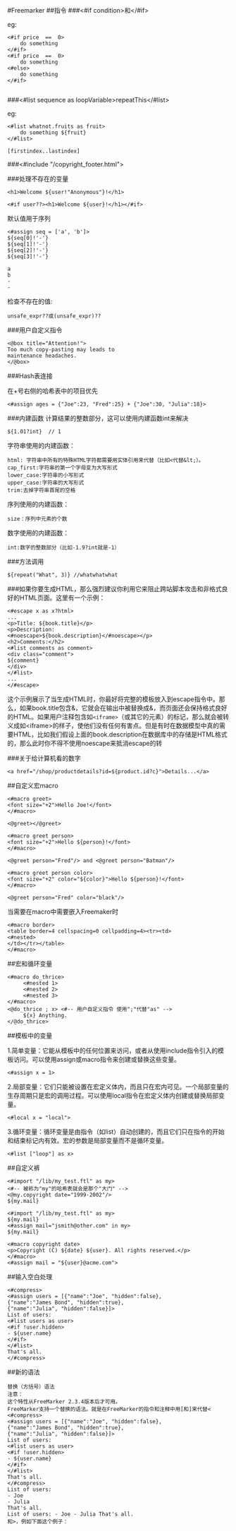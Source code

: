 #Freemarker
##指令
###<#if condition>和</#if>

eg:

```
<#if price  ==  0>
	do something
</#if>
<#if price  ==  0>
	do something
<#else>
	do something
</#if>	
	
```

###<#list sequence as loopVariable>repeatThis</#list>

eg:

```<#list whatnot.fruits as fruit>	do something ${fruit}</#list>

[firstindex..lastindex]
```

###<#include "/copyright_footer.html">

###处理不存在的变量

```
<h1>Welcome ${user!"Anonymous"}!</h1>	

<#if user??><h1>Welcome ${user}!</h1></#if>
```
默认值用于序列

```
<#assign seq = ['a', 'b']>${seq[0]!'-'}${seq[1]!'-'}${seq[2]!'-'}${seq[3]!'-'}

a
b
-
-
```

检查不存在的值:

```
unsafe_expr??或(unsafe_expr)??
```

###用户自定义指令

```
<@box title="Attention!">Too much copy-pasting may leads tomaintenance headaches.</@box>
```

###Hash表连接

在+号右侧的哈希表中的项目优先

```
<#assign ages = {"Joe":23, "Fred":25} + {"Joe":30, "Julia":18}>
```

###内建函数
计算结果的整数部分，这可以使用内建函数int来解决

```
${1.01?int}  // 1
```
字符串使用的内建函数：

```
html: 字符串中所有的特殊HTML字符都需要用实体引用来代替（比如<代替&lt;）。cap_first:字符串的第一个字母变为大写形式lower_case:字符串的小写形式upper_case:字符串的大写形式trim:去掉字符串首尾的空格```
序列使用的内建函数：```
size：序列中元素的个数
```
数字使用的内建函数：```
int:数字的整数部分（比如-1.9?int就是-1）
```###方法调用
```
${repeat("What", 3)} //whatwhatwhat
```

###如果你要生成HTML，那么强烈建议你利用它来阻止跨站脚本攻击和非格式良好的HTML页面。这里有一个示例：

```
<#escape x as x?html>...<p>Title: ${book.title}</p><p>Description: 
<#noescape>${book.description}</#noescape></p><h2>Comments:</h2><#list comments as comment><div class="comment">${comment}</div></#list>...</#escape>
```
这个示例展示了当生成HTML时，你最好将完整的模板放入到escape指令中。那么，如果book.title包含&，它就会在输出中被替换成&amp;，而页面还会保持格式良好的HTML。如果用户注释包含如`<iframe>`（或其它的元素）的标记，那么就会被转义成如&lt;iframe&gt;的样子，使他们没有任何有害点。但是有时在数据模型中真的需要HTML，比如我们假设上面的book.description在数据库中的存储是HTML格式的，那么此时你不得不使用noescape来抵消escape的转

###关于给计算机看的数字

```
<a href="/shop/productdetails?id=${product.id?c}">Details...</a>
```
##自定义宏macro

```
<#macro greet><font size="+2">Hello Joe!</font></#macro>
```
```
<@greet></@greet>
```

```
<#macro greet person><font size="+2">Hello ${person}!</font></#macro>
```
```
<@greet person="Fred"/> and <@greet person="Batman"/>
```
```
<#macro greet person color><font size="+2" color="${color}">Hello ${person}!</font></#macro>
```
```
<@greet person="Fred" color="black"/>
```
当需要在macro中需要嵌入Freemaker时

```
<#macro border><table border=4 cellspacing=0 cellpadding=4><tr><td><#nested></td></tr></table></#macro>
```

##宏和循环变量

```
<#macro do_thrice>     <#nested 1>     <#nested 2>     <#nested 3></#macro><@do_thrice ; x> <#-- 用户自定义指令 使用";"代替"as" -->     ${x} Anything.</@do_thrice>
```
##模板中的变量

1.简单变量：它能从模板中的任何位置来访问，或者从使用include指令引入的模板访问。可以使用assign或macro指令来创建或替换这些变量。

```
<#assign x = 1>
```2.局部变量：它们只能被设置在宏定义体内，而且只在宏内可见。一个局部变量的生存周期只是宏的调用过程。可以使用local指令在宏定义体内创建或替换局部变量。

```
<#local x = "local">
```3.循环变量：循环变量是由指令（如list）自动创建的，而且它们只在指令的开始和结束标记内有效。宏的参数是局部变量而不是循环变量。

```
<#list ["loop"] as x>
```
##自定义裤
```
<#import "/lib/my_test.ftl" as my><#-- 被称为"my"的哈希表就会是那个"大门" --><@my.copyright date="1999-2002"/>${my.mail}
```

```
<#import "/lib/my_test.ftl" as my>${my.mail}<#assign mail="jsmith@other.com" in my>${my.mail}
```

```
<#macro copyright date><p>Copyright (C) ${date} ${user}. All rights reserved.</p></#macro><#assign mail = "${user}@acme.com">
```

##输入空白处理
```
<#compress><#assign users = [{"name":"Joe", "hidden":false},{"name":"James Bond", "hidden":true},{"name":"Julia", "hidden":false}]>List of users:<#list users as user><#if !user.hidden>- ${user.name}</#if></#list>That's all.</#compress>
```


##新的语法
````
替换（方括号）语法注意：这个特性从FreeMarker 2.3.4版本后才可用。FreeMarker支持一个替换的语法。就是在FreeMarker的指令和注释中用[和]来代替<<#compress><#assign users = [{"name":"Joe", "hidden":false},{"name":"James Bond", "hidden":true},{"name":"Julia", "hidden":false}]>List of users:<#list users as user><#if !user.hidden>- ${user.name}</#if></#list>That's all.</#compress>List of users:- Joe- JuliaThat's all.List of users: - Joe - Julia That's all.和>，例如下面这个例子：
````

